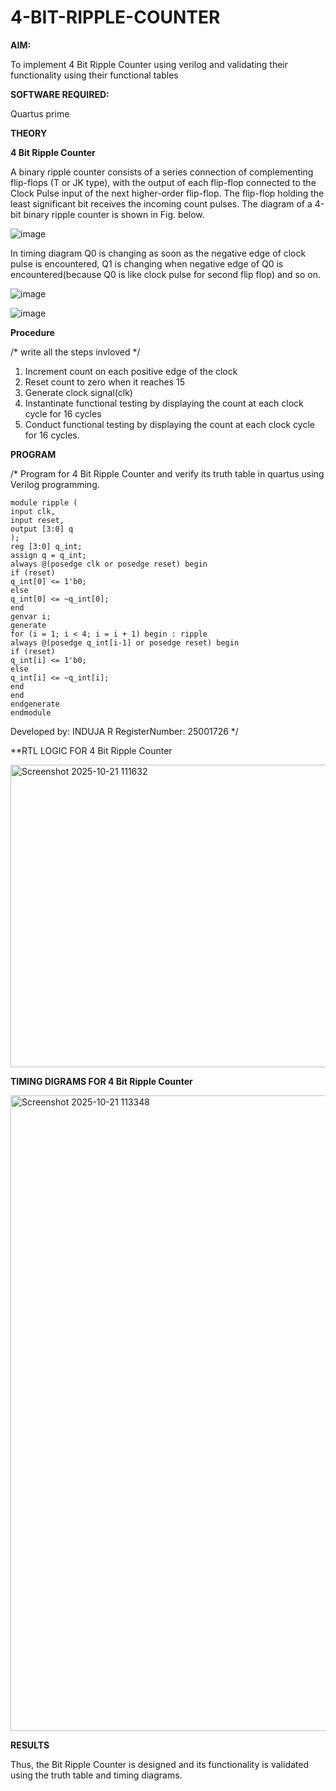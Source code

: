 # 4-BIT-RIPPLE-COUNTER

**AIM:**

To implement  4 Bit Ripple Counter using verilog and validating their functionality using their functional tables

**SOFTWARE REQUIRED:**

Quartus prime

**THEORY**

**4 Bit Ripple Counter**

A binary ripple counter consists of a series connection of complementing flip-flops (T or JK type), with the output of each flip-flop connected to the Clock Pulse input of the next higher-order flip-flop. The flip-flop holding the least significant bit receives the incoming count pulses. The diagram of a 4-bit binary ripple counter is shown in Fig. below.

![image](https://github.com/naavaneetha/4-BIT-RIPPLE-COUNTER/assets/154305477/cb4b74d4-31ab-4359-95d0-d22e67daba13)

In timing diagram Q0 is changing as soon as the negative edge of clock pulse is encountered, Q1 is changing when negative edge of Q0 is encountered(because Q0 is like clock pulse for second flip flop) and so on.

![image](https://github.com/naavaneetha/4-BIT-RIPPLE-COUNTER/assets/154305477/a573a7d6-014e-4e54-93e6-e2ac9530960b)

![image](https://github.com/naavaneetha/4-BIT-RIPPLE-COUNTER/assets/154305477/85e1958a-2fc1-49bb-9a9f-d58ccbf3663c)

**Procedure**

/* write all the steps invloved */
1. Increment count on each positive edge of the clock
2. Reset count to zero when it reaches 15
3. Generate clock signal(clk)
4. Instantinate functional testing by displaying the count at each clock cycle for 16 cycles
5. Conduct functional testing by displaying the count at each clock cycle for 16 cycles.

**PROGRAM**

/* Program for 4 Bit Ripple Counter and verify its truth table in quartus using Verilog programming.
```
module ripple (
input clk, 
input reset, 
output [3:0] q 
);
reg [3:0] q_int;
assign q = q_int;
always @(posedge clk or posedge reset) begin
if (reset)
q_int[0] <= 1'b0; 
else
q_int[0] <= ~q_int[0]; 
end
genvar i;
generate
for (i = 1; i < 4; i = i + 1) begin : ripple
always @(posedge q_int[i-1] or posedge reset) begin
if (reset)
q_int[i] <= 1'b0; 
else
q_int[i] <= ~q_int[i]; 
end
end
endgenerate
endmodule
```
Developed by: INDUJA R RegisterNumber: 25001726
*/

**RTL LOGIC FOR 4 Bit Ripple Counter

<img width="763" height="484" alt="Screenshot 2025-10-21 111632" src="https://github.com/user-attachments/assets/471c7c5f-9040-423e-9906-7647c61d3f20" />


**TIMING DIGRAMS FOR 4 Bit Ripple Counter**

<img width="1919" height="1017" alt="Screenshot 2025-10-21 113348" src="https://github.com/user-attachments/assets/9c3826a3-d677-43f2-b89b-b25534e17a7f" />

**RESULTS**

 Thus, the Bit Ripple Counter is designed and its functionality is validated using the truth table and timing diagrams.
